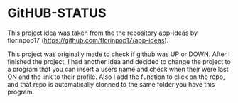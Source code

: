 # GitHUB-STATUS
This project idea was taken from the the repository app-ideas by florinpop17 (https://github.com/florinpop17/app-ideas).



This project was originally made to check if github was UP or DOWN. After I finished the project, I had another idea and decided to change the project to a program that you can insert a users name
and check when their were last ON and the link to their profile. Also I add the function to click on the repo, and that repo is automatically clonned to the same folder you have this program.
